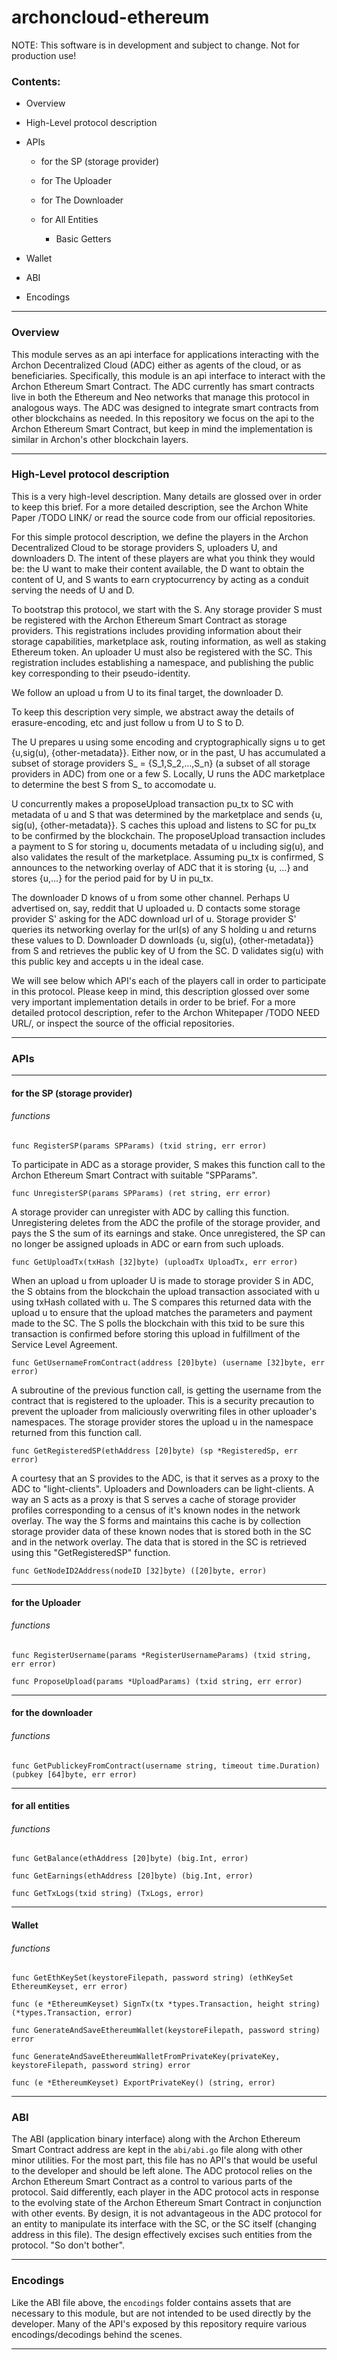 # archoncloud-ethereum

NOTE: This software is in development and subject to change. Not for production use!

### Contents:

 - Overview

 - High-Level protocol description

 - APIs 

   - for the SP (storage provider)

   - for The Uploader

   - for The Downloader

   - for All Entities

     - Basic Getters
     
  - Wallet

  - ABI

  - Encodings

--------------------------------------------------------------------


### Overview

This module serves as an api interface for applications interacting with the Archon Decentralized Cloud (ADC) either as agents of the cloud, or as beneficiaries. Specifically, this module is an api interface to interact with the Archon Ethereum Smart Contract. The ADC currently has smart contracts live in both the Ethereum and Neo networks that manage this protocol in analogous ways. The ADC was designed to integrate smart contracts from other blockchains as needed. In this repository we focus on the api to the Archon Ethereum Smart Contract, but keep in mind the implementation is similar in Archon's other blockchain layers.


--------------------------------------------------------------------

### High-Level protocol description

This is a very high-level description. Many details are glossed over in order to keep this brief. For a more detailed description, see the Archon White Paper /TODO LINK/ or read the source code from our official repositories.

For this simple protocol description, we define the players in the Archon Decentralized Cloud to be storage providers S, uploaders U, and downloaders D. The intent of these players are what you think they would be: the U want to make their content available, the D want to obtain the content of U, and S wants to earn cryptocurrency by acting as a conduit serving the needs of U and D.

To bootstrap this protocol, we start with the S. Any storage provider S must be registered with the Archon Ethereum Smart Contract as storage providers. This registrations includes providing information about their storage capabilities, marketplace ask, routing information, as well as staking Ethereum token. An uploader U must also be registered with the SC. This registration includes establishing a namespace, and publishing the public key corresponding to their pseudo-identity.

We follow an upload u from U to its final target, the downloader D.

To keep this description very simple, we abstract away the details of erasure-encoding, etc and just follow u from U to S to D.

The U prepares u using some encoding and cryptographically signs u to get {u,sig(u), {other-metadata}}. Either now, or in the past, U has accumulated a subset of storage providers S_ = {S_1,S_2,...,S_n} (a subset of all storage providers in ADC) from one or a few S. Locally, U runs the ADC marketplace to determine the best S from S_ to accomodate u.

U concurrently makes a proposeUpload transaction pu_tx to SC with metadata of u and S that was determined by the marketplace and sends {u, sig(u), {other-metadata}}. S caches this upload and listens to SC for pu_tx to be confirmed by the blockchain. The proposeUpload transaction includes a payment to S for storing u, documents metadata of u including sig(u), and also validates the result of the marketplace. Assuming pu_tx is confirmed, S announces to the networking overlay of ADC that it is storing {u, ...} and stores {u,...} for the period paid for by U in pu_tx. 

The downloader D knows of u from some other channel. Perhaps U advertised on, say, reddit that U uploaded u. D contacts some storage provider S' asking for the ADC download url of u. Storage provider S' queries its networking overlay for the url(s) of any S holding u and returns these values to D. Downloader D downloads {u, sig(u), {other-metadata}} from S and retrieves the public key of U from the SC. D validates sig(u) with this public key and accepts u in the ideal case.

We will see below which API's each of the players call in order to participate in this protocol. Please keep in mind, this description glossed over some very important implementation details in order to be brief. For a more detailed protocol description, refer to the Archon Whitepaper /TODO NEED URL/, or inspect the source of the official repositories.

--------------------------------------------------------------------

### APIs 

--------------------------------------------------------------------

#### for the SP (storage provider)

###### functions

`func RegisterSP(params SPParams) (txid string, err error)`

To participate in ADC as a storage provider, S makes this function call to the Archon Ethereum Smart Contract with suitable "SPParams". 

`func UnregisterSP(params SPParams) (ret string, err error)`

A storage provider can unregister with ADC by calling this function. Unregistering deletes from the ADC the profile of the storage provider, and pays the S the sum of its earnings and stake. Once unregistered, the SP can no longer be assigned uploads in ADC or earn from such uploads.
 
`func GetUploadTx(txHash [32]byte) (uploadTx UploadTx, err error)`

When an upload u from uploader U is made to storage provider S in ADC, the S obtains from the blockchain the upload transaction associated with u using txHash collated with u. The S compares this returned data with the upload u to ensure that the upload matches the parameters and payment made to the SC. The S polls the blockchain with this txid to be sure this transaction is confirmed before storing this upload in fulfillment of the Service Level Agreement.

`func GetUsernameFromContract(address [20]byte) (username [32]byte, err error)`

A subroutine of the previous function call, is getting the username from the contract that is registered to the uploader. This is a security precaution to prevent the uploader from maliciously overwriting files in other uploader's namespaces. The storage provider stores the upload u in the namespace returned from this function call.

`func GetRegisteredSP(ethAddress [20]byte) (sp *RegisteredSp, err error)`

A courtesy that an S provides to the ADC, is that it serves as a proxy to the ADC to "light-clients". Uploaders and Downloaders can be light-clients. A way an S acts as a proxy is that S serves a cache of storage provider profiles corresponding to a census of it's known nodes in the network overlay. The way the S forms and maintains this cache is by collection storage provider data of these known nodes that is stored both in the SC and in the network overlay. The data that is stored in the SC is retrieved using this "GetRegisteredSP" function.

`func GetNodeID2Address(nodeID [32]byte) ([20]byte, error)`

--------------------------------------------------------------------

#### for the Uploader

###### functions

`func RegisterUsername(params *RegisterUsernameParams) (txid string, err error)` 

`func ProposeUpload(params *UploadParams) (txid string, err error)` 


--------------------------------------------------------------------

#### for the downloader

###### functions

`func GetPublickeyFromContract(username string, timeout time.Duration) (pubkey [64]byte, err error)`


--------------------------------------------------------------------

#### for all entities

###### functions

`func GetBalance(ethAddress [20]byte) (big.Int, error)`


`func GetEarnings(ethAddress [20]byte) (big.Int, error)`


`func GetTxLogs(txid string) (TxLogs, error)`


--------------------------------------------------------------------

####  Wallet

###### functions

`func GetEthKeySet(keystoreFilepath, password string) (ethKeySet EthereumKeyset, err error)`

`func (e *EthereumKeyset) SignTx(tx *types.Transaction, height string) (*types.Transaction, error)`

`func GenerateAndSaveEthereumWallet(keystoreFilepath, password string) error`

`func GenerateAndSaveEthereumWalletFromPrivateKey(privateKey, keystoreFilepath, password string) error`

`func (e *EthereumKeyset) ExportPrivateKey() (string, error)`


--------------------------------------------------------------------

### ABI

The ABI (application binary interface) along with the Archon Ethereum Smart Contract address are kept in the `abi/abi.go` file along with other minor utilities. For the most part, this file has no API's that would be useful to the developer and should be left alone. The ADC protocol relies on the Archon Ethereum Smart Contract as a control to various parts of the protocol. Said differently, each player in the ADC protocol acts in response to the evolving state of the Archon Ethereum Smart Contract in conjunction with other events. By design, it is not advantageous in the ADC protocol for an entity to manipulate its interface with the SC, or the SC itself (changing address in this file). The design effectively excises such entities from the protocol. "So don't bother".

--------------------------------------------------------------------

### Encodings

Like the ABI file above, the `encodings` folder contains assets that are necessary to this module, but are not intended to be used directly by the developer. Many of the API's exposed by this repository require various encodings/decodings behind the scenes. 

--------------------------------------------------------------------

